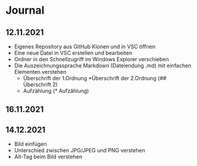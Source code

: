 # Journal

## 12.11.2021
* Eigenes Repository aus GitHub Klonen und in VSC öffnen 
* Eine neue Datei in VSC erstellen und bearbeiten
* Ordner in den Schnellzugriff im Windows Explorer verschieben
* Die Auszeichnungssprache Markdown (Dateiendung .md) mit einfachen Elementen verstehen
    * Überschrift der 1.Ordnung
    *Überschrift der 2.Ordnung (## Überschrift 2)
    * Aufzählung (* Aufzählung)

## 16.11.2021

## 14.12.2021
* Bild einfügen
* Unterschied zwischen JPG/JPEG und PNG verstehen
* Alt-Tag beim Bild verstehen
